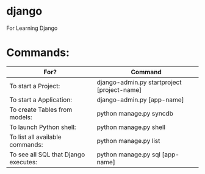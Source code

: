 django
======
For Learning Django


Commands: 
===
| For?                                 | Command                                      |
|--------------------------------------|----------------------------------------------|
| To start a Project:                  | django-admin.py startproject  [project-name] |
| To start a Application:              | django-admin.py [app-name]                   |
| To create Tables from models:        | python manage.py syncdb                      |
| To launch Python shell:              | python manage.py shell                       |
| To list all available commands:      | python manage.py list                        |
| To see all SQL that Django executes: | python manage.py sql [app-name]              |
